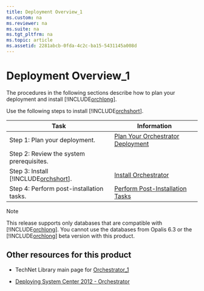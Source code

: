 ```yaml
---
title: Deployment Overview_1
ms.custom: na
ms.reviewer: na
ms.suite: na
ms.tgt_pltfrm: na
ms.topic: article
ms.assetid: 2281abcb-0fda-4c2c-ba15-5431145a008d
---
```

# Deployment Overview_1
The procedures in the following sections describe how to plan your deployment and install [!INCLUDE[orchlong](./Token/orchlong_md.md)].

Use the following steps to install [!INCLUDE[orchshort](./Token/orchshort_md.md)].

|Task|Information|
|--------|---------------|
|Step 1: Plan your deployment.|[Plan Your Orchestrator Deployment](./Plan-Your-Orchestrator-Deployment.md)|
|Step 2: Review the system prerequisites.||
|Step 3: Install [!INCLUDE[orchshort](./Token/orchshort_md.md)].|[Install Orchestrator](./Install-Orchestrator.md)|
|Step 4: Perform post\-installation tasks.|[Perform Post-Installation Tasks](./Perform-Post-Installation-Tasks.md)|

> [!NOTE]
> This release supports only databases that are compatible with [!INCLUDE[orchlong](./Token/orchlong_md.md)]. You cannot use the databases from Opalis 6.3 or the [!INCLUDE[orchlong](./Token/orchlong_md.md)] beta version with this product.

## Other resources for this product

-   TechNet Library main page for [Orchestrator_1](./Orchestrator_1.md)

-   [Deploying System Center 2012 - Orchestrator](./Deploying-System-Center-2012---Orchestrator.md)


